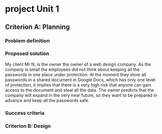 # project Unit 1

## Criterion A: Planning

### Problem definition

### Proposed solution

My client Mr N, is the owner the owner of a web design company. Аs the company is small the employees did not think about keeping all the passwords in one place under protection. At the moment they store all passwords in a shared document in Google Docs, which has only one level of protection, it implies that there is a very high risk that anyone can gain access to the document and steal all the data. The owner predicts that the company will expand in the very near future, so they want to be prepared in advance and keep all the passwords safe.

### Success criteria

### Criterion B: Design
